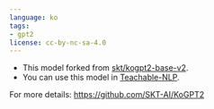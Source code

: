 ```yaml
---
language: ko
tags:
- gpt2
license: cc-by-nc-sa-4.0
---
```

- This model forked from [skt/kogpt2-base-v2](https://huggingface.co/skt/kogpt2-base-v2).
- You can use this model in [Teachable-NLP](https://ainize.ai/teachable-nlp).

For more details: https://github.com/SKT-AI/KoGPT2
